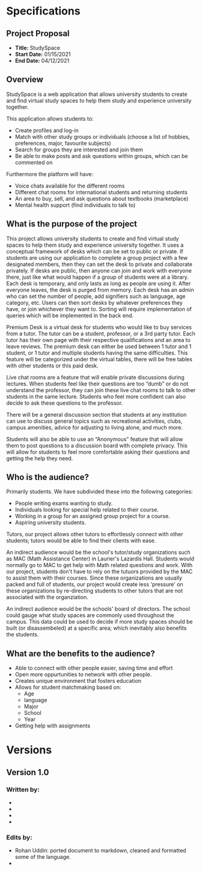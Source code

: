 # Specifications

## Project Proposal

-   **Title:** StudySpace
-   **Start Date:** 01/15/2021
-   **End Date:** 04/12/2021

## Overview

StudySpace is a web application that allows university students to create and find virtual study spaces to help them study and experience university together.

This application allows students to:

-   Create profiles and log-in
-   Match with other study groups or individuals (choose a list of hobbies, preferences, major, favourite subjects)
-   Search for groups they are interested and join them
-   Be able to make posts and ask questions within groups, which can be commented on

Furthermore the platform will have:

-   Voice chats available for the different rooms
-   Different chat rooms for international students and returning students
-   An area to buy, sell, and ask questions about textbooks (marketplace)
-   Mental health support (find individuals to talk to)

## What is the purpose of the project

This project allows university students to create and find virtual study spaces to help them study and experience university together. It uses a conceptual framework of desks which can be set to public or private. If students are using our application to complete a group project with a few designated members, then they can set the desk to private and collaborate privately. If desks are public, then anyone can join and work with everyone there, just like what would happen if a group of students were at a library. Each desk is temporary, and only lasts as long as people are using it. After everyone leaves, the desk is purged from memory. Each desk has an admin who can set the number of people, add signifiers such as language, age category, etc. Users can then sort desks by whatever preferences they have, or join whichever they want to. Sorting will require implementation of queries which will be implemented in the back end.

Premium Desk is a virtual desk for students who would like to buy services from a tutor. The tutor can be a student, professor, or a 3rd party tutor. Each tutor has their own page with their respective qualifications and an area to leave reviews. The premium desk can either be used between 1 tutor and 1 student, or 1 tutor and multiple students having the same difficulties. This feature will be categorized under the virtual tables, there will be free tables with other students or this paid desk.

Live chat rooms are a feature that will enable private discussions during lectures. When students feel like their questions are too “dumb” or do not understand the professor, they can join these live chat rooms to talk to other students in the same lecture. Students who feel more confident can also decide to ask these questions to the professor.

There will be a general discussion section that students at any institution can use to discuss general topics such as recreational activities, clubs, campus amenities, advice for adjusting to living alone, and much more.

Students will also be able to use an “Anonymous” feature that will allow them to post questions to a discussion board with complete privacy. This will allow for students to feel more comfortable asking their questions and getting the help they need.

## Who is the audience?

Primarily students. We have subdivided these into the following categories:

-   People writing exams wanting to study.
-   Individuals looking for special help related to their course.
-   Working in a group for an assigned group project for a course.
-   Aspiring university students.

Tutors, our project allows other tutors to effortlessly connect with other students; tutors would be able to find their clients with ease.

An indirect audience would be the school's tutor/study organizations such as MAC (Math Assistance Center) in Laurier's Lazardis Hall. Students would normally go to MAC to get help with Math related questions and work. With our project, students don't have to rely on the tutuors provided by the MAC to assist them with their courses. Since these organizations are usually packed and full of students, our project would create less 'pressure' on these organizations by re-directing students to other tutors that are not associated with the organziation.

An indirect audience would be the schools' board of directors. The school could gauge what study spaces are commonly used throughout the campus. This data could be used to decide if more study spaces should be built (or disassembeled) at a specific area; which inevitably also benefits the students.

## What are the benefits to the audience?

-   Able to connect with other people easier, saving time and effort
-   Open more oppurtunities to network with other people.
-   Creates unique environment that fosters education
-   Allows for student matchmaking based on:
    -   Age
    -   language
    -   Major
    -   School
    -   Year
-   Getting help with assignments

# Versions

## Version 1.0

### Written by:

-
-
-
-

### Edits by:

-   Rohan Uddin: ported document to markdown, cleaned and formatted some of the language.
-
